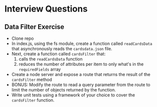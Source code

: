 # Interview Questions

## Data Filter Exercise
* Clone repo
* In index.js, using the fs module, create a function called `readCardsData` that asynchronously reads the `cardsdata.json` file.
* Next, create a function called `cardsFilter` that:
  1. calls the `readCardsData` function
  2. reduces the number of attributes per item to only what's in the  `requiredFields` array
* Create a node server and expose a route that returns the result of the `cardsFilter` method
* BONUS:  Modify the route to read a query parameter from the route to limit the number of objects returned by the function.
* Write unit tests using a framework of your choice to cover the `cardsFilter` function.
